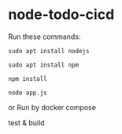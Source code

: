 # node-todo-cicd

Run these commands:


`sudo apt install nodejs`


`sudo apt install npm`


`npm install`

`node app.js`

or Run by docker compose

test & build

